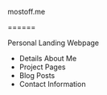 mostoff.me

======

Personal Landing Webpage
- Details About Me
- Project Pages
- Blog Posts
- Contact Information
